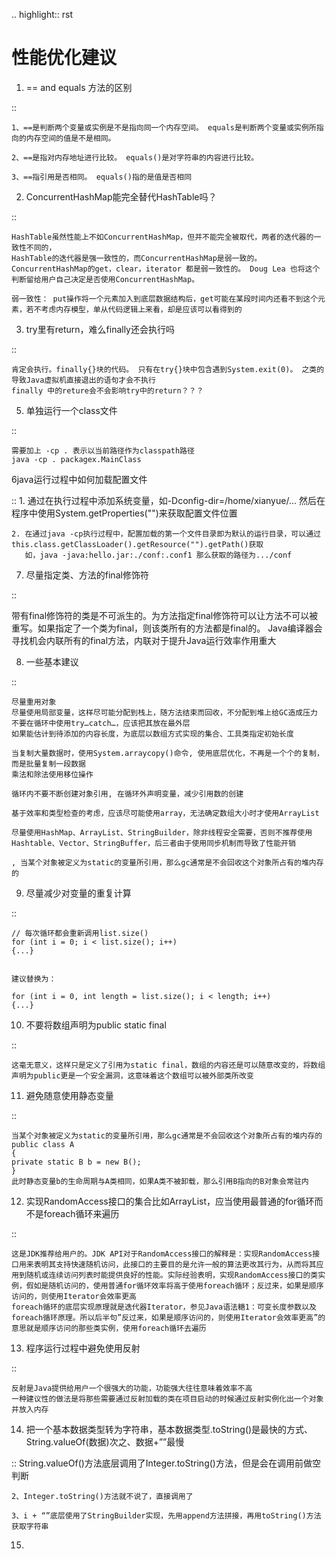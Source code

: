 .. highlight:: rst

# 性能优化建议

1. == and equals 方法的区别

::

    1、==是判断两个变量或实例是不是指向同一个内存空间。 equals是判断两个变量或实例所指向的内存空间的值是不是相同。

    2、==是指对内存地址进行比较。 equals()是对字符串的内容进行比较。

    3、==指引用是否相同。 equals()指的是值是否相同


2. ConcurrentHashMap能完全替代HashTable吗？

::

    HashTable虽然性能上不如ConcurrentHashMap，但并不能完全被取代，两者的迭代器的一致性不同的，
    HashTable的迭代器是强一致性的，而ConcurrentHashMap是弱一致的。
    ConcurrentHashMap的get，clear，iterator 都是弱一致性的。 Doug Lea 也将这个判断留给用户自己决定是否使用ConcurrentHashMap。

    弱一致性： put操作将一个元素加入到底层数据结构后，get可能在某段时间内还看不到这个元素，若不考虑内存模型，单从代码逻辑上来看，却是应该可以看得到的


3. try里有return，难么finally还会执行吗

::

    肯定会执行。finally{}块的代码。 只有在try{}块中包含遇到System.exit(0)。 之类的导致Java虚拟机直接退出的语句才会不执行
    finally 中的reture会不会影响try中的return？？？

5. 单独运行一个class文件

::

    需要加上 -cp . 表示以当前路径作为classpath路径
    java -cp . packagex.MainClass


6java运行过程中如何加载配置文件

::
    1. 通过在执行过程中添加系统变量，如-Dconfig-dir=/home/xianyue/... 然后在程序中使用System.getProperties("")来获取配置文件位置

    2. 在通过java -cp执行过程中，配置加载的第一个文件目录即为默认的运行目录，可以通过this.class.getClassLoader().getResource("").getPath()获取
       如，java -java:hello.jar:./conf:.conf1 那么获取的路径为.../conf

7. 尽量指定类、方法的final修饰符

::

   带有final修饰符的类是不可派生的。为方法指定final修饰符可以让方法不可以被重写。如果指定了一个类为final，则该类所有的方法都是final的。
   Java编译器会寻找机会内联所有的final方法，内联对于提升Java运行效率作用重大

8. 一些基本建议

::

    尽量重用对象
    尽量使用局部变量，这样尽可能分配到栈上，随方法结束而回收，不分配到堆上给GC造成压力
    不要在循环中使用try…catch…，应该把其放在最外层
    如果能估计到待添加的内容长度，为底层以数组方式实现的集合、工具类指定初始长度

    当复制大量数据时，使用System.arraycopy()命令, 使用底层优化，不再是一个个的复制，而是批量复制一段数据
    乘法和除法使用移位操作

    循环内不要不断创建对象引用, 在循环外声明变量，减少引用数的创建

    基于效率和类型检查的考虑，应该尽可能使用array，无法确定数组大小时才使用ArrayList

    尽量使用HashMap、ArrayList、StringBuilder，除非线程安全需要，否则不推荐使用Hashtable、Vector、StringBuffer，后三者由于使用同步机制而导致了性能开销

    , 当某个对象被定义为static的变量所引用，那么gc通常是不会回收这个对象所占有的堆内存的

9. 尽量减少对变量的重复计算

::

    // 每次循环都会重新调用list.size()
    for (int i = 0; i < list.size(); i++)
    {...}
    

    建议替换为：

    for (int i = 0, int length = list.size(); i < length; i++)
    {...}

10. 不要将数组声明为public static final

::

    这毫无意义，这样只是定义了引用为static final，数组的内容还是可以随意改变的，将数组声明为public更是一个安全漏洞，这意味着这个数组可以被外部类所改变


11. 避免随意使用静态变量

::

    当某个对象被定义为static的变量所引用，那么gc通常是不会回收这个对象所占有的堆内存的
    public class A
    { 
    private static B b = new B();
    }
    此时静态变量b的生命周期与A类相同，如果A类不被卸载，那么引用B指向的B对象会常驻内

12. 实现RandomAccess接口的集合比如ArrayList，应当使用最普通的for循环而不是foreach循环来遍历

::

    这是JDK推荐给用户的。JDK API对于RandomAccess接口的解释是：实现RandomAccess接口用来表明其支持快速随机访问，此接口的主要目的是允许一般的算法更改其行为，从而将其应用到随机或连续访问列表时能提供良好的性能。实际经验表明，实现RandomAccess接口的类实例，假如是随机访问的，使用普通for循环效率将高于使用foreach循环；反过来，如果是顺序访问的，则使用Iterator会效率更高
    foreach循环的底层实现原理就是迭代器Iterator，参见Java语法糖1：可变长度参数以及foreach循环原理。所以后半句”反过来，如果是顺序访问的，则使用Iterator会效率更高”的意思就是顺序访问的那些类实例，使用foreach循环去遍历


13. 程序运行过程中避免使用反射

::

    反射是Java提供给用户一个很强大的功能，功能强大往往意味着效率不高
    一种建议性的做法是将那些需要通过反射加载的类在项目启动的时候通过反射实例化出一个对象并放入内存

14. 把一个基本数据类型转为字符串，基本数据类型.toString()是最快的方式、String.valueOf(数据)次之、数据+””最慢

::
    String.valueOf()方法底层调用了Integer.toString()方法，但是会在调用前做空判断

    2、Integer.toString()方法就不说了，直接调用了

    3、i + “”底层使用了StringBuilder实现，先用append方法拼接，再用toString()方法获取字符串


15. 
